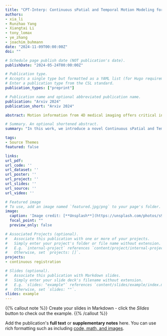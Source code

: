 ```yaml
---
title: "CPT-Interp: Continuous sPatial and Temporal Motion Modeling for 4D Medical Image Interpolation"
authors:
- xia_li
- Runzhao Yang
- Xiangtai Li
- tony_lomax
- ye_zhang
- joachim_buhmann
date: "2024-11-09T00:00:00Z"
doi: ""

# Schedule page publish date (NOT publication's date).
publishDate: "2024-05-24T00:00:00Z"

# Publication type.
# Accepts a single type but formatted as a YAML list (for Hugo requirements).
# Enter a publication type from the CSL standard.
publication_types: ["preprint"]

# Publication name and optional abbreviated publication name.
publication: "Arxiv 2024"
publication_short: "Arxiv 2024"

abstract: Motion information from 4D medical imaging offers critical insights into dynamic changes in patient anatomy for clinical assessments and radiotherapy planning and, thereby, enhances the capabilities of 3D image analysis. However, inherent physical and technical constraints of imaging hardware often necessitate a compromise between temporal resolution and image quality. Frame interpolation emerges as a pivotal solution to this challenge. Previous methods often suffer from discretion when they estimate the intermediate motion and execute the forward warping. In this study, we draw inspiration from fluid mechanics to propose a novel approach for continuously modeling patient anatomic motion using implicit neural representation. It ensures both spatial and temporal continuity, effectively bridging Eulerian and Lagrangian specifications together to naturally facilitate continuous frame interpolation. Our experiments across multiple datasets underscore the method's superior accuracy and speed. Furthermore, as a case-specific optimization (training-free) approach, it circumvents the need for extensive datasets and addresses model generalization issues. \footnote{The code will be made publicly available upon acceptance. 

# Summary. An optional shortened abstract.
summary: "In this work, we introduce a novel Continuous sPatial and Temporal (CPT) modeling approach for 4D medical image interpolation, addressing the limitations of discrete motion modeling in both spatial and temporal domains. By leveraging implicit neural representations and integrating an ODE solver, our method achieves superior accuracy and speed without requiring extensive training datasets or domain-specific fine-tuning. Through comprehensive experiments and ablation studies, we demonstrated the contributions of spatial and temporal continuity, as well as the robustness of our method across different datasets. CPT-Interp not only outperforms state-of-the-art methods but also exhibits remarkable generalization ability, making it a promising solution for clinical applications."

tags:
- Source Themes
featured: false

links:
url_pdf: 
url_code: ''
url_dataset: ''
url_poster: ''
url_project: ''
url_slides: ''
url_source: ''
url_video: ''

# Featured image
# To use, add an image named `featured.jpg/png` to your page's folder. 
image:
  caption: 'Image credit: [**Unsplash**](https://unsplash.com/photos/s9CC2SKySJM)'
  focal_point: ""
  preview_only: false

# Associated Projects (optional).
#   Associate this publication with one or more of your projects.
#   Simply enter your project's folder or file name without extension.
#   E.g. `internal-project` references `content/project/internal-project/index.md`.
#   Otherwise, set `projects: []`.
projects:
- continuous registration

# Slides (optional).
#   Associate this publication with Markdown slides.
#   Simply enter your slide deck's filename without extension.
#   E.g. `slides: "example"` references `content/slides/example/index.md`.
#   Otherwise, set `slides: ""`.
slides: example
---
```


{{% callout note %}}
Create your slides in Markdown - click the *Slides* button to check out the example.
{{% /callout %}}

Add the publication's **full text** or **supplementary notes** here. You can use rich formatting such as including [code, math, and images](https://docs.hugoblox.com/content/writing-markdown-latex/).
